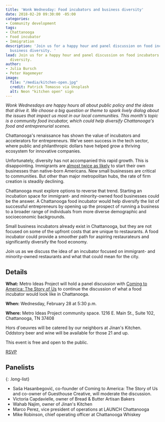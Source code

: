 ```yaml
---
title: 'Wonk Wednesday: Food incubators and business diversity'
date: 2018-02-20 09:30:00 -05:00
categories:
- Community development
tags:
- Chattanooga
- Food incubator
- Immigration
description: 'Join us for a happy hour and panel discussion on food incubators and
  business diversity. '
lead: Join us for a happy hour and panel discussion on food incubators and business
  diversity.
author:
- Julia Bursch
- Peter Hagemeyer
image:
  file: "/media/kitchen-open.jpg"
  credit: Patrick Tomasso via Unsplash
  alt: Neon "kitchen open" sign
---
```


_Wonk Wednesdays are happy hours all about public policy and the ideas that drive it. We choose a big question or theme to spark lively dialog about the issues that impact us most in our local communities. This month's topic is a community food incubator, which could help diversify Chattanooga's food and entreprenurial scenes._

Chattanooga's renaissance has shown the value of incubators and accelerators for entrepreneurs. We've seen success in the tech sector, where public and philanthropic dollars have helped grow a thriving ecosystem for innovative companies. 

Unfortunately, diversity has not accompanied this rapid growth. This is disappointing. Immigrants are [almost twice as likely](https://metroideas.org/blog/diversify-chattanoogas-economy-with-a-food-incubator/) to start their own businesses than native-born Americans. New small businesses are critical to communities. But other than major metropolitan hubs, the rate of firm creation is steadily declining.

Chattanooga must explore options to reverse that trend. Starting an incubation space for immigrant- and minority-owned food businesses could be the answer. A Chattanooga food incubator would help diversify the list of successful entrepreneurs by opening up the prospect of running a business to a broader range of individuals from more diverse demographic and socioeconomic backgrounds. 

Small business incubators already exist in Chattanooga, but they are not focused on some of the upfront costs that are unique to restaurants. A food incubator could provide a smoother path for aspiring restaurateurs and significantly diversify the food economy.

Join us as we discuss the idea of an incubator focused on immigrant- and minority-owned restaurants and what that could mean for the city.

## Details

**What:** Metro Ideas Project will hold a panel discussion with [Coming to America: The Story of Us](https://www.facebook.com/ctachatt/) to continue the discussion of what a food incubator would look like in Chattanooga.

**When:** Wednesday, February 28 at 5:30 p.m.

**Where:** Metro Ideas Project community space. 1216 E. Main St., Suite 102, Chattanooga, TN 37408

Hors d'oeuvres will be catered by our neighbors at Jinan's Kitchen. Oddstory beer and wine will be available for those 21 and up. 

This event is free and open to the public.

<a class="button" href="https://www.facebook.com/events/334466947050211/">RSVP</a>

## Panelists

{: .long-list}
+ Saša Hasanbegović, co-founder of Coming to America: The Story of Us and co-owner of Guesthouse Creative, will moderate the discussion.
+ Victoria Capdavielle, owner of Bread & Butter Artisan Bakers
+ Wahab Najim, owner of Jinan's Kitchen
+ Marco Perez, vice president of operations at LAUNCH Chattanooga
+ Mike Robinson, chief operating officer at Chattanooga Whiskey
